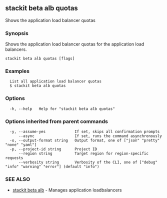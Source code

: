 ## stackit beta alb quotas

Shows the application load balancer quotas

### Synopsis

Shows the application load balancer quotas for the application load balancers.

```
stackit beta alb quotas [flags]
```

### Examples

```
  List all application load balancer quotas
  $ stackit beta alb quotas
```

### Options

```
  -h, --help   Help for "stackit beta alb quotas"
```

### Options inherited from parent commands

```
  -y, --assume-yes             If set, skips all confirmation prompts
      --async                  If set, runs the command asynchronously
  -o, --output-format string   Output format, one of ["json" "pretty" "none" "yaml"]
  -p, --project-id string      Project ID
      --region string          Target region for region-specific requests
      --verbosity string       Verbosity of the CLI, one of ["debug" "info" "warning" "error"] (default "info")
```

### SEE ALSO

* [stackit beta alb](./stackit_beta_alb.md)	 - Manages application loadbalancers

